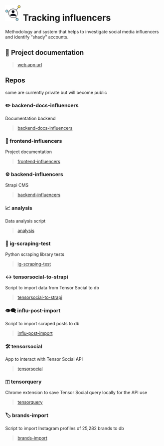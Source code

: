 # ![LOGO](https://github.com/jaifp-tracking-influencers/assets/raw/main/img/logo-50x50.png) Tracking influencers

Methodology and system that helps to investigate social media influencers and identify “shady” accounts.

## 📃 Project documentation
> [web app url](https://tracking-influencers.com/)

## Repos
some are currently private but will become public

### ✏️ backend-docs-influencers
Documentation backend
> [backend-docs-influencers](https://github.com/jaifp-tracking-influencers/backend-docs-influencers)

### 📸 frontend-influencers
Project documentation
> [frontend-influencers](https://github.com/jaifp-tracking-influencers/frontend-influencers)


### ⚙️ backend-influencers
Strapi CMS
> [backend-influencers](https://github.com/jaifp-tracking-influencers/backend-influencers)


### 📈 analysis
Data analysis script
> [analysis](https://github.com/jaifp-tracking-influencers/analysis)


### 🔎 ig-scraping-test
Python scraping library tests
> [ig-scraping-test](https://github.com/jaifp-tracking-influencers/ig-scraping-test)


### ↔️ tensorsocial-to-strapi
Script to import data from Tensor Social to db
> [tensorsocial-to-strapi](https://github.com/jaifp-tracking-influencers/tensorsocial-to-strapi)


### 👁️‍🗨️ influ-post-import
Script to import scraped posts to db
> [influ-post-import](https://github.com/jaifp-tracking-influencers/influ-post-import)


### 🛠️ tensorsocial
App to interact with Tensor Social API
> [tensorsocial](https://github.com/jaifp-tracking-influencers/tensorsocial)


### 🇹 tensorquery
Chrome extension to save Tensor Social query locally for the API use
> [tensorquery](https://github.com/jaifp-tracking-influencers/tensorquery)

### 🏷️ brands-import
Script to import Instagram profiles of 25,282 brands to db
> [brands-import](https://github.com/jaifp-tracking-influencers/brands-import)

